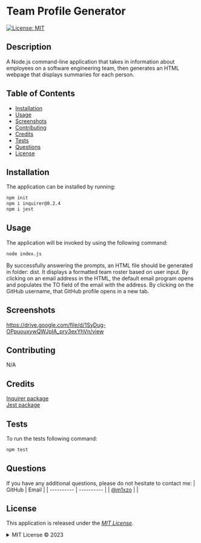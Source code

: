 # Team Profile Generator
  [![License: MIT](https://img.shields.io/badge/License-MIT-blue.svg)](http://choosealicense.com/licenses/mit/)
  ## Description
  A Node.js command-line application that takes in information about employees on a software engineering team, then generates an HTML webpage that displays summaries for each person.
  ## Table of Contents
  - [Installation](#installation)
  - [Usage](#usage)  
  - [Screenshots](#screenshots)  
  - [Contributing](#contributing)
  - [Credits](#credits)
  - [Tests](#tests)
  - [Questions](#questions)
  - [License](#license)
  ## Installation
  The application can be installed by running: 
  ```bash
  npm init
  npm i inquirer@8.2.4
  npm i jest
  ```
  ## Usage
  The application will be invoked by using the following command: 
  ```bash
  node index.js
  ```
  By successfully answering the prompts, an HTML file should be generated in folder: dist. It displays a formatted team roster based on user input. By clicking on an email address in the HTML, the default email program opens and populates the TO field of the email with the address. By clicking on the GitHub username, that GitHub profile opens in a new tab.
  ## Screenshots
  https://drive.google.com/file/d/1SyDug-OPpuouxywQWJpIA_pry3exYhVn/view
  ## Contributing
  N/A
  ## Credits
  [Inquirer package](https://www.npmjs.com/package/inquirer/v/8.2.4)<br/> [Jest package](https://www.npmjs.com/package/jest)
  ## Tests
  To run the tests following command:
  ```bash
  npm test
  ```
  ## Questions
  If you have any additional questions, please do not hesitate to contact me:
  | GitHub     | Email      |
  | ---------- | ---------- |
  | [@m1xzo](https://www.github.com/m1xzo) |  |
  ## License
  This application is released under the *[MIT License](http://choosealicense.com/licenses/mit/)*.
  <details>
  <summary>MIT License &copy 2023</summary>
  <p><blockquote>MIT License

Copyright (c) [year] [fullname]

Permission is hereby granted, free of charge, to any person obtaining a copy
of this software and associated documentation files (the "Software"), to deal
in the Software without restriction, including without limitation the rights
to use, copy, modify, merge, publish, distribute, sublicense, and/or sell
copies of the Software, and to permit persons to whom the Software is
furnished to do so, subject to the following conditions:

The above copyright notice and this permission notice shall be included in all
copies or substantial portions of the Software.

THE SOFTWARE IS PROVIDED "AS IS", WITHOUT WARRANTY OF ANY KIND, EXPRESS OR
IMPLIED, INCLUDING BUT NOT LIMITED TO THE WARRANTIES OF MERCHANTABILITY,
FITNESS FOR A PARTICULAR PURPOSE AND NONINFRINGEMENT. IN NO EVENT SHALL THE
AUTHORS OR COPYRIGHT HOLDERS BE LIABLE FOR ANY CLAIM, DAMAGES OR OTHER
LIABILITY, WHETHER IN AN ACTION OF CONTRACT, TORT OR OTHERWISE, ARISING FROM,
OUT OF OR IN CONNECTION WITH THE SOFTWARE OR THE USE OR OTHER DEALINGS IN THE
SOFTWARE.
</blockquote></p>
  </details>
